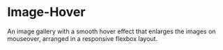 # Image-Hover
An image gallery with a smooth hover effect that enlarges the images on mouseover, arranged in a responsive flexbox layout.
